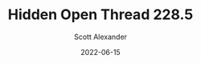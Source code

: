 ---
layout: podcast
title: "Hidden Open Thread 228.5"
author: Scott Alexander
description: https://astralcodexten.substack.com/p/hidden-open-thread-2285
date: 2022-06-15
length: 35916
duration: 9
guid: hidden-open-thread-2285
---